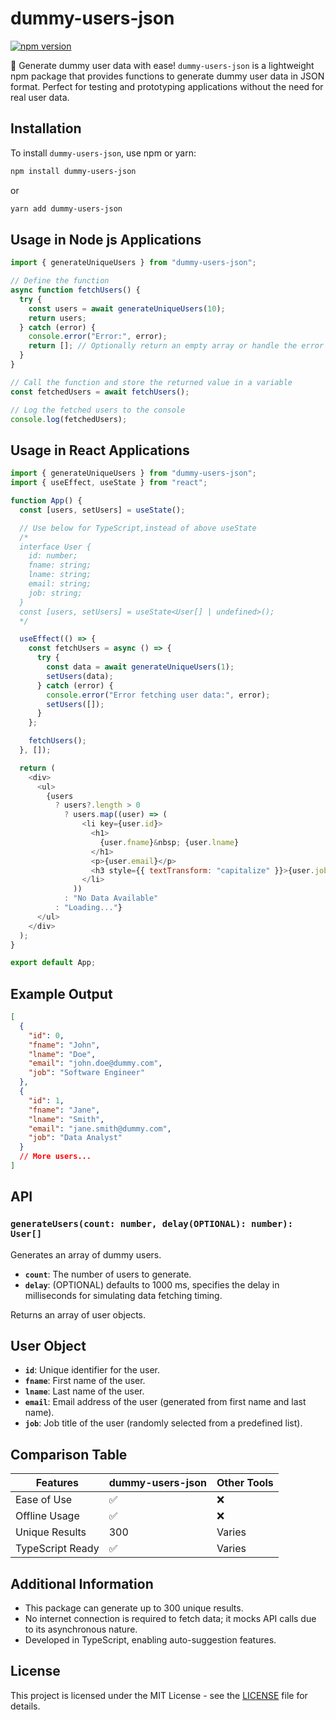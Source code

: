 # dummy-users-json

[![npm version](https://badge.fury.io/js/dummy-users-json.svg)](https://www.npmjs.com/package/dummy-users-json)

🎉 Generate dummy user data with ease! `dummy-users-json` is a lightweight npm package that provides functions to generate dummy user data in JSON format. Perfect for testing and prototyping applications without the need for real user data.

## Installation

To install `dummy-users-json`, use npm or yarn:

```bash
npm install dummy-users-json
```

or

```bash
yarn add dummy-users-json
```

## Usage in Node js Applications

```javascript
import { generateUniqueUsers } from "dummy-users-json";

// Define the function
async function fetchUsers() {
  try {
    const users = await generateUniqueUsers(10);
    return users;
  } catch (error) {
    console.error("Error:", error);
    return []; // Optionally return an empty array or handle the error
  }
}

// Call the function and store the returned value in a variable
const fetchedUsers = await fetchUsers();

// Log the fetched users to the console
console.log(fetchedUsers);
```

## Usage in React Applications

```javascript
import { generateUniqueUsers } from "dummy-users-json";
import { useEffect, useState } from "react";

function App() {
  const [users, setUsers] = useState();

  // Use below for TypeScript,instead of above useState
  /*
  interface User {
    id: number;
    fname: string;
    lname: string;
    email: string;
    job: string;
  }
  const [users, setUsers] = useState<User[] | undefined>();
  */

  useEffect(() => {
    const fetchUsers = async () => {
      try {
        const data = await generateUniqueUsers(1);
        setUsers(data);
      } catch (error) {
        console.error("Error fetching user data:", error);
        setUsers([]);
      }
    };

    fetchUsers();
  }, []);

  return (
    <div>
      <ul>
        {users
          ? users?.length > 0
            ? users.map((user) => (
                <li key={user.id}>
                  <h1>
                    {user.fname}&nbsp; {user.lname}
                  </h1>
                  <p>{user.email}</p>
                  <h3 style={{ textTransform: "capitalize" }}>{user.job}</h3>
                </li>
              ))
            : "No Data Available"
          : "Loading..."}
      </ul>
    </div>
  );
}

export default App;
```

## Example Output

```json
[
  {
    "id": 0,
    "fname": "John",
    "lname": "Doe",
    "email": "john.doe@dummy.com",
    "job": "Software Engineer"
  },
  {
    "id": 1,
    "fname": "Jane",
    "lname": "Smith",
    "email": "jane.smith@dummy.com",
    "job": "Data Analyst"
  }
  // More users...
]
```

## API

### `generateUsers(count: number, delay(OPTIONAL): number): User[]`

Generates an array of dummy users.

- **`count`**: The number of users to generate.
- **`delay`**: (OPTIONAL) defaults to 1000 ms, specifies the delay in milliseconds for simulating data fetching timing.

Returns an array of user objects.

## User Object

- **`id`**: Unique identifier for the user.
- **`fname`**: First name of the user.
- **`lname`**: Last name of the user.
- **`email`**: Email address of the user (generated from first name and last name).
- **`job`**: Job title of the user (randomly selected from a predefined list).

## Comparison Table

| Features         | dummy-users-json | Other Tools |
| ---------------- | ---------------- | ----------- |
| Ease of Use      | ✅               | ❌          |
| Offline Usage    | ✅               | ❌          |
| Unique Results   | 300              | Varies      |
| TypeScript Ready | ✅               | Varies      |

## Additional Information

- This package can generate up to 300 unique results.
- No internet connection is required to fetch data; it mocks API calls due to its asynchronous nature.
- Developed in TypeScript, enabling auto-suggestion features.

## License

This project is licensed under the MIT License - see the [LICENSE](LICENSE) file for details.

